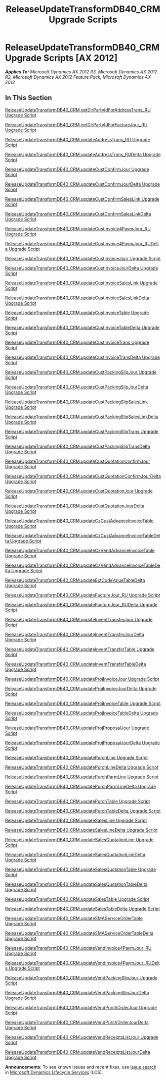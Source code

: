 ﻿---
title: ReleaseUpdateTransformDB40_CRM Upgrade Scripts
TOCTitle: ReleaseUpdateTransformDB40_CRM Upgrade Scripts
ms:assetid: 2fe97a44-2c32-44ec-a1be-c9612f75f574
ms:mtpsurl: https://msdn.microsoft.com/en-us/library/JJ736044(v=AX.60)
ms:contentKeyID: 49707459
ms.date: 05/18/2015
mtps_version: v=AX.60
---

# ReleaseUpdateTransformDB40\_CRM Upgrade Scripts [AX 2012]


_**Applies To:** Microsoft Dynamics AX 2012 R3, Microsoft Dynamics AX 2012 R2, Microsoft Dynamics AX 2012 Feature Pack, Microsoft Dynamics AX 2012_

## In This Section

[ReleaseUpdateTransformDB40\_CRM.getDirPartyIdForAddressTrans\_RU Upgrade Script](releaseupdatetransformdb40-crm-getdirpartyidforaddresstrans-ru-upgrade-script.md)

[ReleaseUpdateTransformDB40\_CRM.getDirPartyIdForFactureJour\_RU Upgrade Script](releaseupdatetransformdb40-crm-getdirpartyidforfacturejour-ru-upgrade-script.md)

[ReleaseUpdateTransformDB40\_CRM.updateAddressTrans\_RU Upgrade Script](releaseupdatetransformdb40-crm-updateaddresstrans-ru-upgrade-script.md)

[ReleaseUpdateTransformDB40\_CRM.updateAddressTrans\_RUDelta Upgrade Script](releaseupdatetransformdb40-crm-updateaddresstrans-rudelta-upgrade-script.md)

[ReleaseUpdateTransformDB40\_CRM.updateCustConfirmJour Upgrade Script](releaseupdatetransformdb40-crm-updatecustconfirmjour-upgrade-script.md)

[ReleaseUpdateTransformDB40\_CRM.updateCustConfirmJourDelta Upgrade Script](releaseupdatetransformdb40-crm-updatecustconfirmjourdelta-upgrade-script.md)

[ReleaseUpdateTransformDB40\_CRM.updateCustConfirmSalesLink Upgrade Script](releaseupdatetransformdb40-crm-updatecustconfirmsaleslink-upgrade-script.md)

[ReleaseUpdateTransformDB40\_CRM.updateCustConfirmSalesLinkDelta Upgrade Script](releaseupdatetransformdb40-crm-updatecustconfirmsaleslinkdelta-upgrade-script.md)

[ReleaseUpdateTransformDB40\_CRM.updateCustInvoice4PaymJour\_RU Upgrade Script](releaseupdatetransformdb40-crm-updatecustinvoice4paymjour-ru-upgrade-script.md)

[ReleaseUpdateTransformDB40\_CRM.updateCustInvoice4PaymJour\_RUDelta Upgrade Script](releaseupdatetransformdb40-crm-updatecustinvoice4paymjour-rudelta-upgrade-script.md)

[ReleaseUpdateTransformDB40\_CRM.updateCustInvoiceJour Upgrade Script](releaseupdatetransformdb40-crm-updatecustinvoicejour-upgrade-script.md)

[ReleaseUpdateTransformDB40\_CRM.updateCustInvoiceJourDelta Upgrade Script](releaseupdatetransformdb40-crm-updatecustinvoicejourdelta-upgrade-script.md)

[ReleaseUpdateTransformDB40\_CRM.updateCustInvoiceSalesLink Upgrade Script](releaseupdatetransformdb40-crm-updatecustinvoicesaleslink-upgrade-script.md)

[ReleaseUpdateTransformDB40\_CRM.updateCustInvoiceSalesLinkDelta Upgrade Script](releaseupdatetransformdb40-crm-updatecustinvoicesaleslinkdelta-upgrade-script.md)

[ReleaseUpdateTransformDB40\_CRM.updateCustInvoiceTable Upgrade Script](releaseupdatetransformdb40-crm-updatecustinvoicetable-upgrade-script.md)

[ReleaseUpdateTransformDB40\_CRM.updateCustInvoiceTableDelta Upgrade Script](releaseupdatetransformdb40-crm-updatecustinvoicetabledelta-upgrade-script.md)

[ReleaseUpdateTransformDB40\_CRM.updateCustInvoiceTrans Upgrade Script](releaseupdatetransformdb40-crm-updatecustinvoicetrans-upgrade-script.md)

[ReleaseUpdateTransformDB40\_CRM.updateCustInvoiceTransDelta Upgrade Script](releaseupdatetransformdb40-crm-updatecustinvoicetransdelta-upgrade-script.md)

[ReleaseUpdateTransformDB40\_CRM.updateCustPackingSlipJour Upgrade Script](releaseupdatetransformdb40-crm-updatecustpackingslipjour-upgrade-script.md)

[ReleaseUpdateTransformDB40\_CRM.updateCustPackingSlipJourDelta Upgrade Script](releaseupdatetransformdb40-crm-updatecustpackingslipjourdelta-upgrade-script.md)

[ReleaseUpdateTransformDB40\_CRM.updateCustPackingSlipSalesLink Upgrade Script](releaseupdatetransformdb40-crm-updatecustpackingslipsaleslink-upgrade-script.md)

[ReleaseUpdateTransformDB40\_CRM.updateCustPackingSlipSalesLinkDelta Upgrade Script](releaseupdatetransformdb40-crm-updatecustpackingslipsaleslinkdelta-upgrade-script.md)

[ReleaseUpdateTransformDB40\_CRM.updateCustPackingSlipTrans Upgrade Script](releaseupdatetransformdb40-crm-updatecustpackingsliptrans-upgrade-script.md)

[ReleaseUpdateTransformDB40\_CRM.updateCustPackingSlipTransDelta Upgrade Script](releaseupdatetransformdb40-crm-updatecustpackingsliptransdelta-upgrade-script.md)

[ReleaseUpdateTransformDB40\_CRM.updateCustQuotationConfirmJour Upgrade Script](releaseupdatetransformdb40-crm-updatecustquotationconfirmjour-upgrade-script.md)

[ReleaseUpdateTransformDB40\_CRM.updateCustQuotationConfirmJourDelta Upgrade Script](releaseupdatetransformdb40-crm-updatecustquotationconfirmjourdelta-upgrade-script.md)

[ReleaseUpdateTransformDB40\_CRM.updateCustQuotationJour Upgrade Script](releaseupdatetransformdb40-crm-updatecustquotationjour-upgrade-script.md)

[ReleaseUpdateTransformDB40\_CRM.updateCustQuotationJourDelta Upgrade Script](releaseupdatetransformdb40-crm-updatecustquotationjourdelta-upgrade-script.md)

[ReleaseUpdateTransformDB40\_CRM.updateCzCustAdvanceInvoiceTable Upgrade Script](releaseupdatetransformdb40-crm-updateczcustadvanceinvoicetable-upgrade-script.md)

[ReleaseUpdateTransformDB40\_CRM.updateCzCustAdvanceInvoiceTableDelta Upgrade Script](releaseupdatetransformdb40-crm-updateczcustadvanceinvoicetabledelta-upgrade-script.md)

[ReleaseUpdateTransformDB40\_CRM.updateCzVendAdvanceInvoiceTable Upgrade Script](releaseupdatetransformdb40-crm-updateczvendadvanceinvoicetable-upgrade-script.md)

[ReleaseUpdateTransformDB40\_CRM.updateCzVendAdvanceInvoiceTableDelta Upgrade Script](releaseupdatetransformdb40-crm-updateczvendadvanceinvoicetabledelta-upgrade-script.md)

[ReleaseUpdateTransformDB40\_CRM.updateExtCodeValueTableDelta Upgrade Script](releaseupdatetransformdb40-crm-updateextcodevaluetabledelta-upgrade-script.md)

[ReleaseUpdateTransformDB40\_CRM.updateFactureJour\_RU Upgrade Script](releaseupdatetransformdb40-crm-updatefacturejour-ru-upgrade-script.md)

[ReleaseUpdateTransformDB40\_CRM.updateFactureJour\_RUDelta Upgrade Script](releaseupdatetransformdb40-crm-updatefacturejour-rudelta-upgrade-script.md)

[ReleaseUpdateTransformDB40\_CRM.updateInventTransferJour Upgrade Script](releaseupdatetransformdb40-crm-updateinventtransferjour-upgrade-script.md)

[ReleaseUpdateTransformDB40\_CRM.updateInventTransferJourDelta Upgrade Script](releaseupdatetransformdb40-crm-updateinventtransferjourdelta-upgrade-script.md)

[ReleaseUpdateTransformDB40\_CRM.updateInventTransferTable Upgrade Script](releaseupdatetransformdb40-crm-updateinventtransfertable-upgrade-script.md)

[ReleaseUpdateTransformDB40\_CRM.updateInventTransferTableDelta Upgrade Script](releaseupdatetransformdb40-crm-updateinventtransfertabledelta-upgrade-script.md)

[ReleaseUpdateTransformDB40\_CRM.updateProjInvoiceJour Upgrade Script](releaseupdatetransformdb40-crm-updateprojinvoicejour-upgrade-script.md)

[ReleaseUpdateTransformDB40\_CRM.updateProjInvoiceJourDelta Upgrade Script](releaseupdatetransformdb40-crm-updateprojinvoicejourdelta-upgrade-script.md)

[ReleaseUpdateTransformDB40\_CRM.updateProjInvoiceTable Upgrade Script](releaseupdatetransformdb40-crm-updateprojinvoicetable-upgrade-script.md)

[ReleaseUpdateTransformDB40\_CRM.updateProjInvoiceTableDelta Upgrade Script](releaseupdatetransformdb40-crm-updateprojinvoicetabledelta-upgrade-script.md)

[ReleaseUpdateTransformDB40\_CRM.updateProjProposalJour Upgrade Script](releaseupdatetransformdb40-crm-updateprojproposaljour-upgrade-script.md)

[ReleaseUpdateTransformDB40\_CRM.updateProjProposalJourDelta Upgrade Script](releaseupdatetransformdb40-crm-updateprojproposaljourdelta-upgrade-script.md)

[ReleaseUpdateTransformDB40\_CRM.updatePurchLine Upgrade Script](releaseupdatetransformdb40-crm-updatepurchline-upgrade-script.md)

[ReleaseUpdateTransformDB40\_CRM.updatePurchLineDelta Upgrade Script](releaseupdatetransformdb40-crm-updatepurchlinedelta-upgrade-script.md)

[ReleaseUpdateTransformDB40\_CRM.updatePurchParmLine Upgrade Script](releaseupdatetransformdb40-crm-updatepurchparmline-upgrade-script.md)

[ReleaseUpdateTransformDB40\_CRM.updatePurchParmLineDelta Upgrade Script](releaseupdatetransformdb40-crm-updatepurchparmlinedelta-upgrade-script.md)

[ReleaseUpdateTransformDB40\_CRM.updatePurchTable Upgrade Script](releaseupdatetransformdb40-crm-updatepurchtable-upgrade-script.md)

[ReleaseUpdateTransformDB40\_CRM.updatePurchTableDelta Upgrade Script](releaseupdatetransformdb40-crm-updatepurchtabledelta-upgrade-script.md)

[ReleaseUpdateTransformDB40\_CRM.updateSalesLine Upgrade Script](releaseupdatetransformdb40-crm-updatesalesline-upgrade-script.md)

[ReleaseUpdateTransformDB40\_CRM.updateSalesLineDelta Upgrade Script](releaseupdatetransformdb40-crm-updatesaleslinedelta-upgrade-script.md)

[ReleaseUpdateTransformDB40\_CRM.updateSalesQuotationLine Upgrade Script](releaseupdatetransformdb40-crm-updatesalesquotationline-upgrade-script.md)

[ReleaseUpdateTransformDB40\_CRM.updateSalesQuotationLineDelta Upgrade Script](releaseupdatetransformdb40-crm-updatesalesquotationlinedelta-upgrade-script.md)

[ReleaseUpdateTransformDB40\_CRM.updateSalesQuotationTable Upgrade Script](releaseupdatetransformdb40-crm-updatesalesquotationtable-upgrade-script.md)

[ReleaseUpdateTransformDB40\_CRM.updateSalesQuotationTableDelta Upgrade Script](releaseupdatetransformdb40-crm-updatesalesquotationtabledelta-upgrade-script.md)

[ReleaseUpdateTransformDB40\_CRM.updateSalesTable Upgrade Script](releaseupdatetransformdb40-crm-updatesalestable-upgrade-script.md)

[ReleaseUpdateTransformDB40\_CRM.updateSalesTableDelta Upgrade Script](releaseupdatetransformdb40-crm-updatesalestabledelta-upgrade-script.md)

[ReleaseUpdateTransformDB40\_CRM.updateSMAServiceOrderTable Upgrade Script](releaseupdatetransformdb40-crm-updatesmaserviceordertable-upgrade-script.md)

[ReleaseUpdateTransformDB40\_CRM.updateSMAServiceOrderTableDelta Upgrade Script](releaseupdatetransformdb40-crm-updatesmaserviceordertabledelta-upgrade-script.md)

[ReleaseUpdateTransformDB40\_CRM.updateVendInvoice4PaymJour\_RU Upgrade Script](releaseupdatetransformdb40-crm-updatevendinvoice4paymjour-ru-upgrade-script.md)

[ReleaseUpdateTransformDB40\_CRM.updateVendInvoice4PaymJour\_RUDelta Upgrade Script](releaseupdatetransformdb40-crm-updatevendinvoice4paymjour-rudelta-upgrade-script.md)

[ReleaseUpdateTransformDB40\_CRM.updateVendPackingSlipJour Upgrade Script](releaseupdatetransformdb40-crm-updatevendpackingslipjour-upgrade-script.md)

[ReleaseUpdateTransformDB40\_CRM.updateVendPackingSlipJourDelta Upgrade Script](releaseupdatetransformdb40-crm-updatevendpackingslipjourdelta-upgrade-script.md)

[ReleaseUpdateTransformDB40\_CRM.updateVendPurchOrderJour Upgrade Script](releaseupdatetransformdb40-crm-updatevendpurchorderjour-upgrade-script.md)

[ReleaseUpdateTransformDB40\_CRM.updateVendPurchOrderJourDelta Upgrade Script](releaseupdatetransformdb40-crm-updatevendpurchorderjourdelta-upgrade-script.md)

[ReleaseUpdateTransformDB40\_CRM.updateVendReceiptsListJour Upgrade Script](releaseupdatetransformdb40-crm-updatevendreceiptslistjour-upgrade-script.md)

[ReleaseUpdateTransformDB40\_CRM.updateVendReceiptsListJourDelta Upgrade Script](releaseupdatetransformdb40-crm-updatevendreceiptslistjourdelta-upgrade-script.md)

  
**Announcements:** To see known issues and recent fixes, use [Issue search](http://go.microsoft.com/fwlink/?linkid=389258) in [Microsoft Dynamics Lifecycle Services](http://go.microsoft.com/fwlink/?linkid=306505) (LCS).


